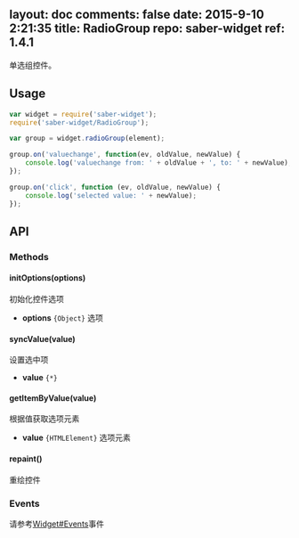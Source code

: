 layout: doc
comments: false
date: 2015-9-10 2:21:35
title: RadioGroup
repo: saber-widget
ref: 1.4.1
---

单选组控件。

## Usage

```js
var widget = require('saber-widget');
require('saber-widget/RadioGroup');

var group = widget.radioGroup(element);

group.on('valuechange', function(ev, oldValue, newValue) {
    console.log('valuechange from: ' + oldValue + ', to: ' + newValue);
});

group.on('click', function (ev, oldValue, newValue) {
    console.log('selected value: ' + newValue);
});
```
## API

### Methods

#### initOptions(options)

初始化控件选项

* **options** `{Object}` 选项

#### syncValue(value)

设置选中项

* **value** `{*}` 

#### getItemByValue(value)

根据值获取选项元素

* **value** `{HTMLElement}` 选项元素 

#### repaint()

重绘控件

### Events

请参考[Widget#Events](./api-widget.md#events)事件